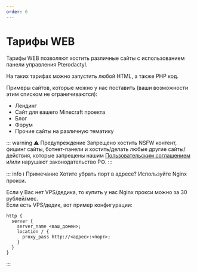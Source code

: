```yaml
---
order: 6
---
```


# Тарифы WEB

Тарифы WEB позволяют хостить различные сайты с использованием панели управления Pterodactyl.

На таких тарифах можно запустить любой HTML, а также PHP код.

Примеры сайтов, которые можно у нас поставить (ваши возможности этим списком не ограничиваются):
- Лендинг
- Сайт для вашего Minecraft проекта
- Блог
- Форум
- Прочие сайты на различную тематику

::: warning :warning: Предупреждение
Запрещено хостить NSFW контент, фишинг сайты, ботнет-панели и хостить/делать любые другие сайты/действия, 
которые запрещены нашим [Пользовательским соглашением](https://play2go.cloud/user-agreement) и/или нарушают законодательство РФ.
:::

::: info :information_source: Примечание
Хотите убрать порт в адресе? Используйте Nginx прокси.

Если у Вас нет VPS/дедика, то купить у нас Nginx прокси можно за 30 рублей/мес.<br>
Если есть VPS/дедик, вот пример конфигурации:
```nginx
http {
  server {
    server_name <ваш_домен>;
    location / {
      proxy_pass http://<адрес>:<порт>;
    }
  }
}
```
:::
